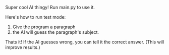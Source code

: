 Super cool AI thingy!
Run main.py to use it.

Here's how to run test mode:

1. Give the program a paragraph
2. the AI will guess the paragraph's subject.
   
Thats it!
If the AI guesses wrong, you can tell it the correct answer. (This will improve results.)

